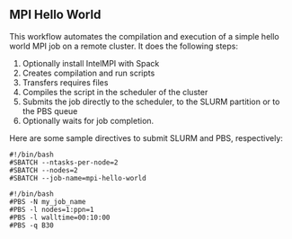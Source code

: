 ## MPI Hello World
This workflow automates the compilation and execution of a simple hello world MPI job on a remote cluster. It does the following steps:
1. Optionally install IntelMPI with Spack
2. Creates compilation and run scripts
3. Transfers requires files
4. Compiles the script in the scheduler of the cluster
5. Submits the job directly to the scheduler, to the SLURM partition or to the PBS queue
6. Optionally waits for job completion.


Here are some sample directives to submit SLURM and PBS, respectively:


```
#!/bin/bash
#SBATCH --ntasks-per-node=2
#SBATCH --nodes=2
#SBATCH --job-name=mpi-hello-world
```


```
#!/bin/bash
#PBS -N my_job_name
#PBS -l nodes=1:ppn=1
#PBS -l walltime=00:10:00
#PBS -q B30